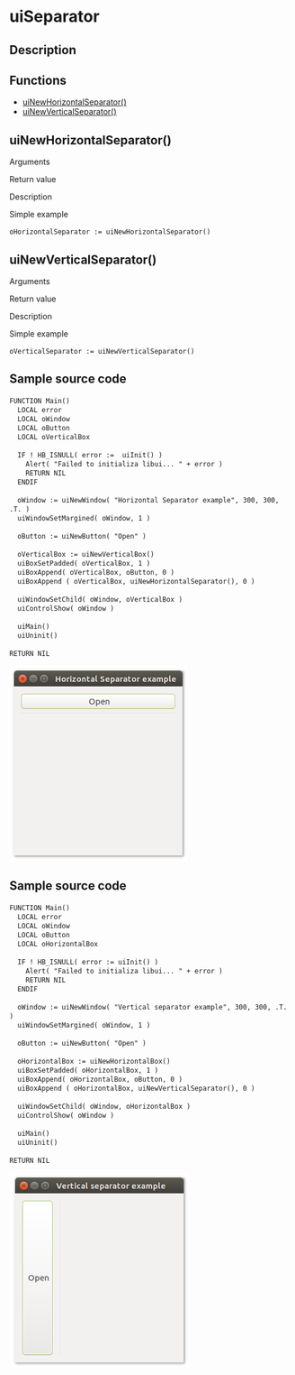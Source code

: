 # **uiSeparator**

## Description

## Functions
- [uiNewHorizontalSeparator()](#uinewhorizontalseparator)
- [uiNewVerticalSeparator()](#uinewverticalseparator)


## uiNewHorizontalSeparator()
Arguments

Return value

Description

Simple example
```harbour
oHorizontalSeparator := uiNewHorizontalSeparator()
```
## uiNewVerticalSeparator()
Arguments

Return value

Description

Simple example
```harbour
oVerticalSeparator := uiNewVerticalSeparator()
```
## Sample source code
```harbour
FUNCTION Main()
  LOCAL error
  LOCAL oWindow
  LOCAL oButton
  LOCAL oVerticalBox

  IF ! HB_ISNULL( error :=  uiInit() )
    Alert( "Failed to initializa libui... " + error )
    RETURN NIL
  ENDIF

  oWindow := uiNewWindow( "Horizontal Separator example", 300, 300, .T. )
  uiWindowSetMargined( oWindow, 1 )

  oButton := uiNewButton( "Open" )

  oVerticalBox := uiNewVerticalBox()
  uiBoxSetPadded( oVerticalBox, 1 )
  uiBoxAppend( oVerticalBox, oButton, 0 )
  uiBoxAppend ( oVerticalBox, uiNewHorizontalSeparator(), 0 )

  uiWindowSetChild( oWindow, oVerticalBox )
  uiControlShow( oWindow )

  uiMain()
  uiUninit()

RETURN NIL
```
![Linux](ss/horizontalseparator_01.png "With family Linux Ubuntu desktop, based on GNOME")
## Sample source code
```harbour
FUNCTION Main()
  LOCAL error
  LOCAL oWindow
  LOCAL oButton
  LOCAL oHorizontalBox

  IF ! HB_ISNULL( error := uiInit() )
    Alert( "Failed to initializa libui... " + error )
    RETURN NIL
  ENDIF

  oWindow := uiNewWindow( "Vertical separator example", 300, 300, .T. )
  uiWindowSetMargined( oWindow, 1 )

  oButton := uiNewButton( "Open" )

  oHorizontalBox := uiNewHorizontalBox()
  uiBoxSetPadded( oHorizontalBox, 1 )
  uiBoxAppend( oHorizontalBox, oButton, 0 )
  uiBoxAppend ( oHorizontalBox, uiNewVerticalSeparator(), 0 )

  uiWindowSetChild( oWindow, oHorizontalBox )
  uiControlShow( oWindow )

  uiMain()
  uiUninit()

RETURN NIL
```
![Linux](ss/verticalseparator_01.png "With family Linux Ubuntu desktop, based on GNOME")